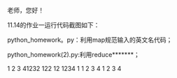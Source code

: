 老师，您好！

11.14的作业一运行代码截图如下：

python_homework。py：利用map规范输入的英文名代码；

python_homework(2).py:利用reduce*******；


1
2
3
41232
122
12
1234
1
1
2
3
4
1
2
3
4
